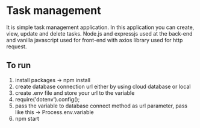 # Task management
It is simple task management application. In this application you can create, view, update and delete tasks. Node.js and expressjs used at the back-end and vanilla javascript used for front-end with axios library used for http request.


## To run
1. install packages  -> npm install 
2. create database connection url either by using cloud database or local
3. create .env file and store your url to the variable 
4. require('dotenv').config();
5. pass the variable to database connect method as url parameter, pass like  this -> Process.env.variable
6. npm start